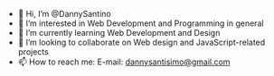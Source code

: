 - 👋 Hi, I’m @DannySantino
- 👀 I’m interested in Web Development and Programming in general
- 🌱 I’m currently learning Web Development and Design
- 💞️ I’m looking to collaborate on Web design and JavaScript-related projects
- 📫 How to reach me: E-mail: dannysantisimo@gmail.com

<!---
DannySantino/DannySantino is a ✨ special ✨ repository because its `README.md` (this file) appears on your GitHub profile.
You can click the Preview link to take a look at your changes.
--->
